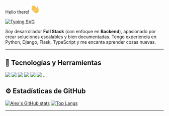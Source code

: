 Hello there! <img src="https://raw.githubusercontent.com/ABSphreak/ABSphreak/master/gifs/Hi.gif" width="30px">

[![Typing SVG](https://readme-typing-svg.herokuapp.com?size=18&color=1DA1F2&lines=Full+Stack+%2F+Backend+Developer;Python+%7C+Django+%7C+Flask+%7C+TypeScript)](https://github.com/alex22bo)

Soy desarrollador **Full Stack** (con enfoque en **Backend**), apasionado por crear soluciones escalables y bien documentadas. Tengo experiencia en Python, Django, Flask, TypeScript y me encanta aprender cosas nuevas.

---

## 🚀 Tecnologías y Herramientas
<p>
  <img src="https://cdn.jsdelivr.net/gh/devicons/devicon/icons/python/python-original.svg" width="40"/>
  <img src="https://cdn.jsdelivr.net/gh/devicons/devicon/icons/django/django-plain.svg" width="40"/>
  <img src="https://cdn.jsdelivr.net/gh/devicons/devicon/icons/flask/flask-original.svg" width="40"/>
  <img src="https://cdn.jsdelivr.net/gh/devicons/devicon/icons/typescript/typescript-original.svg" width="40"/>
  <img src="https://cdn.jsdelivr.net/gh/devicons/devicon/icons/javascript/javascript-original.svg" width="40"/>
  <img src="https://cdn.jsdelivr.net/gh/devicons/devicon/icons/docker/docker-original.svg" width="40"/>
  ...
</p>

## ⚙️ Estadísticas de GitHub

[![Alex's GitHub stats](https://github-readme-stats.vercel.app/api?username=alex22bo&show_icons=true&theme=radical)](https://github.com/alex22bo)
[![Top Langs](https://github-readme-stats.vercel.app/api/top-langs/?username=alex22bo&layout=compact&theme=radical)](https://github.com/alex22bo)

---
<!--
**alex22bo/alex22bo** is a ✨ _special_ ✨ repository because its `README.md` (this file) appears on your GitHub profile.

Here are some ideas to get you started:

- 🔭 I’m currently working on ...
- 🌱 I’m currently learning ...
- 👯 I’m looking to collaborate on ...
- 🤔 I’m looking for help with ...
- 💬 Ask me about ...
- 📫 How to reach me: ...
- 😄 Pronouns: ...
- ⚡ Fun fact: ...
-->
